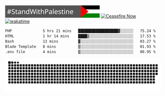<a href="#">
<!--     <img src="https://media1.giphy.com/media/L0C3eo0XgklO7iqXRC/source.gif" width="100" height="60"/> -->
</a>

[![github](https://raw.githubusercontent.com/saedyousef/StandWithPalestine/main/badges/flat/StandWithPalestine.svg)](https://github.com/saedyousef/StandWithPalestine)
[![Ceasefire Now](https://badge.techforpalestine.org/default)](https://techforpalestine.org/learn-more)
[![wakatime](https://wakatime.com/badge/user/03bf07e2-4c78-4826-8603-8922f0241061.svg)](https://wakatime.com/@03bf07e2-4c78-4826-8603-8922f0241061)
<!-- [![committers.top badge](https://user-badge.committers.top/jordan_private/saedyousef.svg)](https://user-badge.committers.top/jordan_private/saedyousef) -->

<!-- ![Profile Views](https://visitor-badge.glitch.me/badge?page_id=saedyousef.saedyousef&left_color=grey&right_color=blue&left_text=👀+Profile+Views) -->



<!-- <img src="https://github-readme-stats.vercel.app/api?username=saedyousef&show_icons=true&count_private=true" width="100%" /> --> 

<!--START_SECTION:waka-->

```txt
PHP              5 hrs 21 mins   ██████████████████▓░░░░░░   75.24 %
HTML             1 hr 14 mins    ████▒░░░░░░░░░░░░░░░░░░░░   17.53 %
Bash             13 mins         ▓░░░░░░░░░░░░░░░░░░░░░░░░   03.27 %
Blade Template   8 mins          ▒░░░░░░░░░░░░░░░░░░░░░░░░   01.93 %
.env file        4 mins          ▒░░░░░░░░░░░░░░░░░░░░░░░░   00.95 %
```

<!--END_SECTION:waka-->
    
![github contribution grid snake animation](https://raw.githubusercontent.com/saedyousef/saedyousef/output/github-contribution-grid-snake.svg)

<!-- <div align="center">
    <a href='https://ko-fi.com/X8X4DZ9YG' target='_blank'><img height='36' style='display:flex;border:0px;height:36px;margin:auto;left:50%' src='https://cdn.ko-fi.com/cdn/kofi2.png?v=3' border='0' alt='Buy Me a Coffee at ko-fi.com' /></a>
</div> -->
